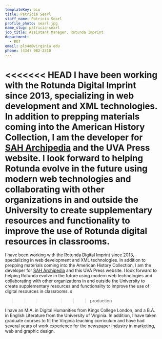 ```yaml
---
templateKey: bio
title: Patricia Searl
staff_name: Patricia Searl
profile_photo: searl.jpg
name_slug: patricia-searl
job_title: Assistant Manager, Rotunda Imprint
department:
  - ROT
email: pls4e​@​virginia.edu
phone: (434) 982-2310
---
```

<<<<<<< HEAD
I have been working with the Rotunda Digital Imprint since 2013, specializing in web development and XML technologies. In addition to prepping materials coming into the American History Collection, I am the developer for [SAH Archipedia](https://sah-archipedia.org) and the UVA Press website. I look forward to helping Rotunda evolve in the future using modern web technologies and collaborating with other organizations in and outside the University to create supplementary resources and functionality to improve the use of Rotunda digital resources in classrooms. 
=======
I have been working with the Rotunda Digital Imprint since 2013, specializing in web development and XML technologies. In addition to prepping materials coming into the American History Collection, I am the developer for [SAH Archipedia](https://sah-archipedia.org) and this UVA Press website. I look forward to helping Rotunda evolve in the future using modern web technologies and collaborating with other organizations in and outside the University to create supplementary resources and functionality to improve the use of digital resources in classrooms. s
>>>>>>> production

I have an M.A. in Digital Humanities from Kings College London, and a B.A. in English Literature from the University of Virginia. In addition, I have taken graduate courses to fit the Virginia teaching curriculum and have had several years of work experience for the newspaper industry in marketing, web and graphic design.